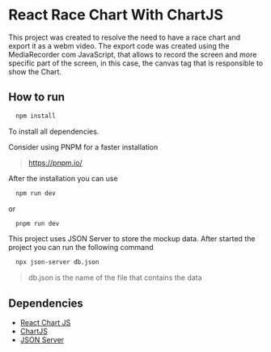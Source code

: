 # React Race Chart With ChartJS

This project was created to resolve the need to have a race chart and export it as a webm video.
The export code was created using the MediaRecorder com JavaScript, that allows to record the screen
and more specific part of the screen, in this case, the canvas tag that is responsible to show the Chart.

## How to run
```bash 
  npm install 
```
To install all dependencies.

Consider using PNPM for a faster installation
> https://pnpm.io/

After the installation  you can use

```bash
  npm run dev
```
or 

```bash
  pnpm run dev
```

This project uses JSON Server to store the mockup data.
After started the project you can run the following command
```bash
  npx json-server db.json
```
> db.json is the name of the file that contains the data


## Dependencies 
- [React Chart JS](https://react-chartjs-2.js.org/)
- [ChartJS](https://www.chartjs.org/)
- [JSON Server](https://github.com/typicode/json-server)
  
